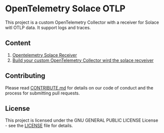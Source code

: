 # OpenTelemetry Solace OTLP

This project is a custom OpenTelemetry Collector with a receiver for Solace witl OTLP data. 
It support logs and traces.

## Content

1. [Opentelemetry Solace Receiver](./receiver/solaceotlpreceiver/README.md)
2. [Build your custom OpenTelemetry Collector wird the solace recveiver](./docs/Custom-Collecor.md)


## Contributing

Please read [CONTRIBUTE.md](CONTRIBUTE.md) for details on our code of conduct and the process for submitting pull requests.

## License

This project is licensed under the GNU GENERAL PUBLIC LICENSE License - see the [LICENSE](LICENSE) file for details. 
